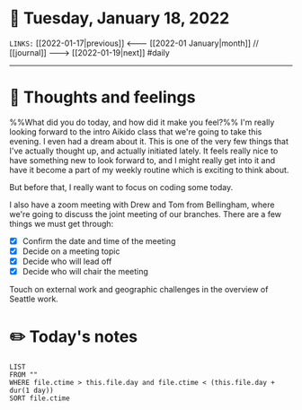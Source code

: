 # 📅 Tuesday, January 18, 2022
`LINKS:` [[2022-01-17|previous]] <--- [[2022-01 January|month]] // [[journal]] ---> [[2022-01-19|next]] 
#daily

---
# 💭 Thoughts and feelings
%%What did you do today, and how did it make you feel?%%
I'm really looking forward to the intro Aikido class that we're going to take this evening. I even had a dream about it. This is one of the very few things that I've actually thought up, and actually initiated lately. It feels really nice to have something new to look forward to, and I might really get into it and have it become a part of my weekly routine which is exciting to think about. 

But before that, I really want to focus on coding some today. 

I also have a zoom meeting with Drew and Tom from Bellingham, where we're going to discuss the joint meeting of our branches. There are a few things we must get through:

- [x] Confirm the date and time of the meeting
- [x] Decide on a meeting topic 
- [x] Decide who will lead off
- [x] Decide who will chair the meeting

Touch on external work and geographic challenges in the overview of Seattle work. 

# ✏️ Today's notes
```dataview
LIST 
FROM ""
WHERE file.ctime > this.file.day and file.ctime < (this.file.day + dur(1 day))
SORT file.ctime
```
